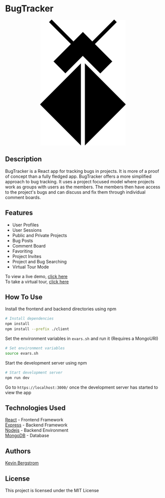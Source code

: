# BugTracker
<p align="center">
  <img src="https://github.com/kevbergstrom/BugTracker/blob/master/logoFinal.png" alt="BugTracker" height="407px" width="277px" />
</p>

## Description
BugTracker is a React app for tracking bugs in projects. It is more of a proof of concept than a fully fledged app. BugTracker offers a more simplified approach to bug tracking. It uses a project focused model where projects work as groups with users as the members. The members then have access to the project's bugs and can discuss and fix them through individual comment boards.
## Features
* User Profiles
* User Sessions
* Public and Private Projects
* Bug Posts
* Comment Board
* Favoriting
* Project Invites
* Project and Bug Searching
* Virtual Tour Mode
  
To view a live demo, [click here](https://nameless-harbor-79292.herokuapp.com)  
To take a virtual tour, [click here](https://nameless-harbor-79292.herokuapp.com/tour)
## How To Use

Install the frontend and backend directories using npm
```bash
# Install dependencies
npm install
npm install --prefix ./client
```

Set the environment variables in `evars.sh` and run it (Requires a MongoURI)
```bash
# Set environment variables
source evars.sh
```

Start the development server using npm
```bash
# Start development server
npm run dev
```

Go to `https://localhost:3000/` once the development server has started to view the app

## Technologies Used
[React](https://reactjs.org) - Frontend Framework  
[Express](https://www.npmjs.com/packages/express) - Backend Framework  
[Nodejs](https://nodejs.org/en/) - Backend Environment  
[MongoDB](https://www.mongodb/com) - Database
## Authors
[Kevin Bergstrom](https://github.com/kevbergstrom)
## License
This project is licensed under the MIT License
